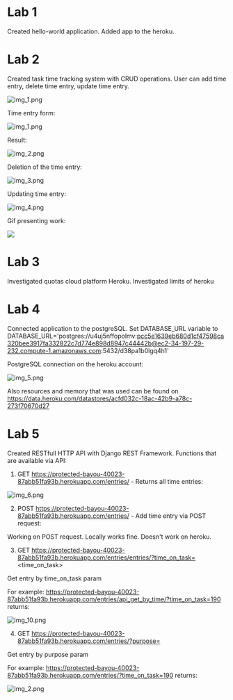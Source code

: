 # Lab 1

Created hello-world application. Added app to the heroku.

# Lab 2

Created task time tracking system with CRUD operations. User can add time entry, delete time entry, update time
entry.

![img_1.png](img_1.png)

Time entry form:

![img_1.png](images/img_1.png)

Result:

![img_2.png](images/img_2.png)

Deletion of the time entry:

![img_3.png](images/img_3.png)

Updating time entry:

![img_4.png](images/img_4.png)

Gif presenting work:

![](images/cloud.gif)

# Lab 3

Investigated quotas cloud platform Heroku. Investigated limits of heroku

# Lab 4

Connected application to the postgreSQL. Set DATABASE_URL variable to DATABASE_URL='postgres://u4uj5nffopolmv:pcc5e1639eb680d1cf47598ca320bee3917fa332822c7d774e898d8947c44442b@ec2-34-197-29-232.compute-1.amazonaws.com:5432/d38pa1b0lgq4h1'

PostgreSQL connection on the heroku account:

![img_5.png](images/img_5.png)

Also resources and memory that was used can be found on https://data.heroku.com/datastores/acfd032c-18ac-42b9-a78c-273f70670d27

# Lab 5

Created RESTfull HTTP API with Django REST Framework. Functions that are available via API:

1. GET https://protected-bayou-40023-87abb51fa93b.herokuapp.com/entries/ - Returns all time entries:

![img_6.png](images/img_6.png)

2. POST https://protected-bayou-40023-87abb51fa93b.herokuapp.com/entries/ - Add time entry via POST request:

Working on POST request. Locally works fine. Doesn't work on heroku.

3. GET https://protected-bayou-40023-87abb51fa93b.herokuapp.com/entries/entries/?time_on_task=<time_on_task>

Get entry by time_on_task param

For example: https://protected-bayou-40023-87abb51fa93b.herokuapp.com/entries/api_get_by_time/?time_on_task=190 returns:

![img_10.png](images/img_10.png)

4. GET https://protected-bayou-40023-87abb51fa93b.herokuapp.com/entries/?purpose=<purpose>

Get entry by purpose param

For example: https://protected-bayou-40023-87abb51fa93b.herokuapp.com/entries/?time_on_task=190 returns:

![img_2.png](img_2.png)